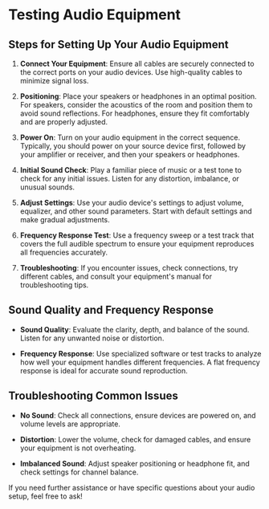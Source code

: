# Testing Audio Equipment

## Steps for Setting Up Your Audio Equipment

1. **Connect Your Equipment**: Ensure all cables are securely connected to the correct ports on your audio devices. Use high-quality cables to minimize signal loss.

2. **Positioning**: Place your speakers or headphones in an optimal position. For speakers, consider the acoustics of the room and position them to avoid sound reflections. For headphones, ensure they fit comfortably and are properly adjusted.

3. **Power On**: Turn on your audio equipment in the correct sequence. Typically, you should power on your source device first, followed by your amplifier or receiver, and then your speakers or headphones.

4. **Initial Sound Check**: Play a familiar piece of music or a test tone to check for any initial issues. Listen for any distortion, imbalance, or unusual sounds.

5. **Adjust Settings**: Use your audio device's settings to adjust volume, equalizer, and other sound parameters. Start with default settings and make gradual adjustments.

6. **Frequency Response Test**: Use a frequency sweep or a test track that covers the full audible spectrum to ensure your equipment reproduces all frequencies accurately.

7. **Troubleshooting**: If you encounter issues, check connections, try different cables, and consult your equipment's manual for troubleshooting tips.

## Sound Quality and Frequency Response

- **Sound Quality**: Evaluate the clarity, depth, and balance of the sound. Listen for any unwanted noise or distortion.

- **Frequency Response**: Use specialized software or test tracks to analyze how well your equipment handles different frequencies. A flat frequency response is ideal for accurate sound reproduction.

## Troubleshooting Common Issues

- **No Sound**: Check all connections, ensure devices are powered on, and volume levels are appropriate.

- **Distortion**: Lower the volume, check for damaged cables, and ensure your equipment is not overheating.

- **Imbalanced Sound**: Adjust speaker positioning or headphone fit, and check settings for channel balance.

If you need further assistance or have specific questions about your audio setup, feel free to ask!

